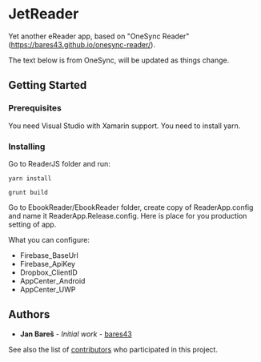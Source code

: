 ﻿# JetReader

Yet another eReader app, based on "OneSync Reader" (https://bares43.github.io/onesync-reader/).

The text below is from OneSync, will be updated as things change.

## Getting Started

### Prerequisites
You need Visual Studio with Xamarin support.
You need to install yarn.

### Installing

Go to ReaderJS folder and run:

```
yarn install
```
```
grunt build
```

Go to EbookReader/EbookReader folder, create copy of ReaderApp.config and name it ReaderApp.Release.config. Here is place for you production setting of app.

What you can configure:
* Firebase_BaseUrl
* Firebase_ApiKey
* Dropbox_ClientID
* AppCenter_Android
* AppCenter_UWP

## Authors

* **Jan Bareš** - *Initial work* - [bares43](https://github.com/bares43)

See also the list of [contributors](https://github.com/bares43/onesync-reader-app/graphs/contributors) who participated in this project.
